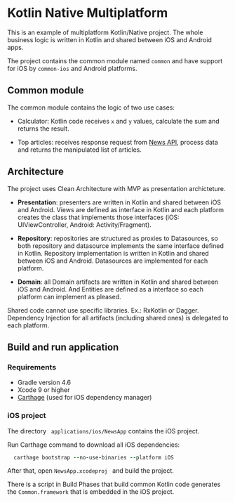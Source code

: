 # Kotlin Native Multiplatform

This is an example of multiplatform Kotlin/Native project. The whole business logic is written in Kotlin and shared between iOS and Android apps.

The project contains the common module named ```common``` and have support for iOS by ```common-ios``` and Android platforms.


## Common module

The common module contains the logic of two use cases:

* Calculator: Kotlin code receives ```x``` and ```y``` values, calculate the sum and returns the result.

* Top articles: receives response request from [News API](https://newsapi.org/), process data and returns the manipulated list of articles.

## Architecture

The project uses Clean Architecture with MVP as presentation archicteture.

* **Presentation**: presenters are written in Kotlin and shared between iOS and Android. Views are defined as interface in Kotlin and each platform creates the class that implements those interfaces (iOS: UIViewController, Android: Activity/Fragment).

* **Repository**: repositories are structured as proxies to Datasources, so both repository and datasource implements the same interface defined in Kotlin. Repository implementation is written in Kotlin and shared between iOS and Android. Datasources are implemented for each platform.  
* **Domain**: all Domain artifacts are written in Kotlin and shared between iOS and Android. And Entities are defined as a interface so each platform can implement as pleased.

Shared code cannot use specific libraries. Ex.: RxKotlin or Dagger.  
Dependency Injection for all artifacts (including shared ones) is delegated to each platform.


## Build and run application

### Requirements

* Gradle version 4.6
* Xcode 9 or higher
* [Carthage](https://github.com/Carthage/Carthage) (used for iOS dependency manager)

### iOS project

The directory ``` applications/ios/NewsApp``` contains the iOS project.   

Run Carthage command to download all iOS dependencies:

``` ruby
  carthage bootstrap --no-use-binaries --platform iOS
```

After that, open ```NewsApp.xcodeproj ``` and build the project.

There is a script in Build Phases that build common Kotlin code generates the ```Common.framework``` that is embedded in the iOS project.
